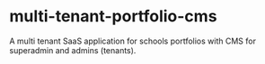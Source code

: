 # multi-tenant-portfolio-cms
A multi tenant SaaS application for schools portfolios with CMS for superadmin and admins (tenants).
